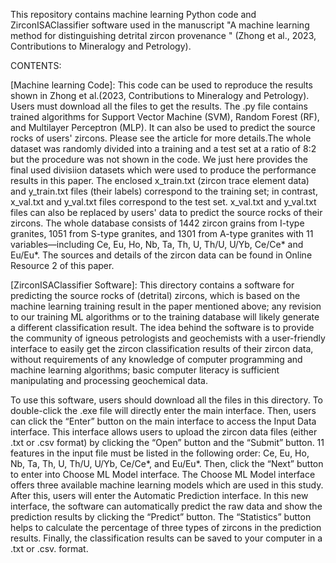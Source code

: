 This repository contains machine learning Python code and ZirconISAClassifier software used in the manuscript "A machine learning method for distinguishing detrital zircon provenance " (Zhong et al., 2023, Contributions to Mineralogy and Petrology). 

CONTENTS:

[Machine learning Code]: This code can be used to reproduce the results shown in Zhong et al.(2023, Contributions to Mineralogy and Petrology). Users must download all the files to get the results. The .py file contains trained algorithms for Support Vector Machine (SVM), Random Forest (RF), and Multilayer Perceptron (MLP). It can also be used to predict the source rocks of users' zircons. Please see the article for more details.The whole dataset was randomly divided into a training and a test set at a ratio of 8:2 but the procedure was not shown in the code. We just here provides the final used divisiion datasets which were used to produce the performance results in this paper. The enclosed x_train.txt (zircon trace element data) and y_train.txt files (their labels) correspond to the training set; in contrast, x_val.txt and y_val.txt files correspond to the test set. x_val.txt and y_val.txt files can also be replaced by users' data to predict the source rocks of their zircons. The whole database consists of 1442 zircon grains from I-type granites, 1051 from S-type granites, and 1301 from A-type granites with 11 variables—including Ce, Eu, Ho, Nb, Ta, Th, U, Th/U, U/Yb, Ce/Ce* and Eu/Eu*. The sources and details of the zircon data can be found in Online Resource 2 of this paper.

[ZirconISAClassifier Software]: This directory contains a software for predicting the source rocks of (detrital) zircons, which is based on the machine learning training result in the paper mentioned above; any revision to our training ML algorithms or to the training database will likely generate a different classification result. The idea behind the software is to provide the community of igneous petrologists and geochemists with a user-friendly interface to easily get the zircon classification results of their zircon data, without requirements of any knowledge of computer programming and machine learning algorithms; basic computer literacy is sufficient manipulating and processing geochemical data. 

To use this software, users should download all the files in this directory. To double-click the .exe file will directly enter the main interface. Then, users can click the “Enter” button on the main interface to access the Input Data interface. This interface allows users to upload the zircon data files (either .txt or .csv format) by clicking the “Open” button and the “Submit” button. 11 features in the input file must be listed in the following order: Ce, Eu, Ho, Nb, Ta, Th, U, Th/U, U/Yb, Ce/Ce*, and Eu/Eu*. Then, click the “Next” button to enter into Choose ML Model interface. The Choose ML Model interface offers three available machine learning models which are used in this study. After this, users will enter the Automatic Prediction interface. In this new interface, the software can automatically predict the raw data and show the prediction results by clicking the “Predict” button. The “Statistics” button helps to calculate the percentage of three types of zircons in the prediction results. Finally, the classification results can be saved to your computer in a .txt or .csv. format.

